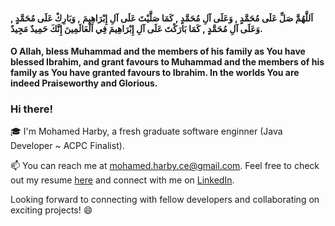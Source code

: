 <h4>اَللَّهُمَّ صَلِّ عَلَى مُحَمَّدٍ , وَعَلَى آلِ مُحَمَّدٍ , كَمَا صَلَّيْتَ عَلَى آلِ إِبْرَاهِيمَ , وَبَارِكْ عَلَى مُحَمَّدٍ , وَعَلَى آلِ مُحَمَّدٍ , كَمَا بَارَكْتَ عَلَى آلِ إِبْرَاهِيمَ فِي اَلْعَالَمِينَ إِنَّكَ حَمِيدٌ مَجِيدٌ. </h4>

<h4>O Allah, bless Muhammad and the members of his family as You have blessed Ibrahim, and grant favours to Muhammad and the members of his family as You have granted favours to Ibrahim. In the worlds You are indeed Praiseworthy and Glorious.</h4>

### Hi there! 
🎓 I'm Mohamed Harby, a fresh graduate software enginner (Java Developer ~ ACPC Finalist).

📫 You can reach me at mohamed.harby.ce@gmail.com. Feel free to check out my resume [here](https://github.com/Mohamed-Harby/Mohamed-Harby/blob/main/Mohamed%20Harby's%20Resume.pdf) and connect with me on [LinkedIn](https://www.linkedin.com/in/moharby/).

Looking forward to connecting with fellow developers and collaborating on exciting projects! 😄
